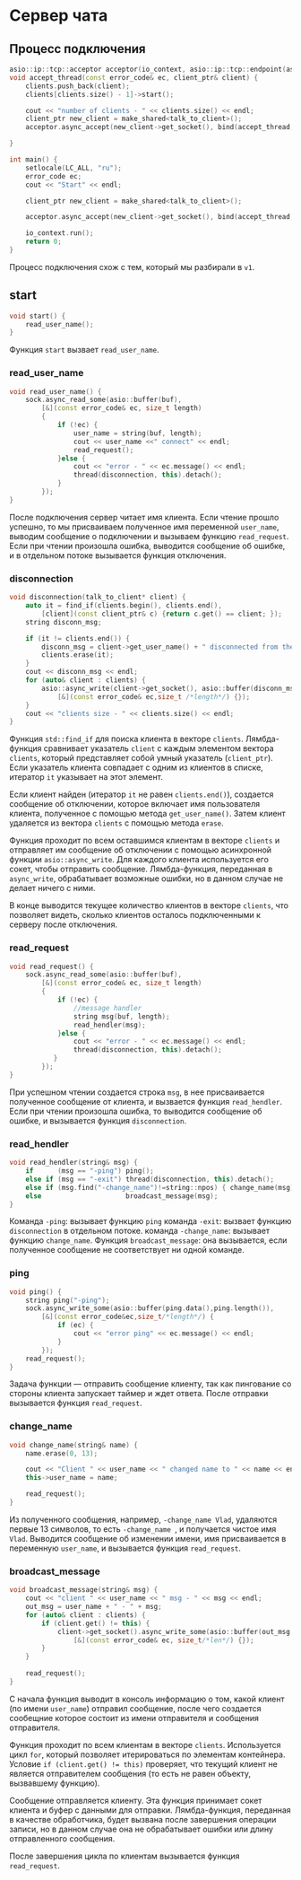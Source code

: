 # Сервер чата

## Процесс подключения 
```cpp
asio::ip::tcp::acceptor acceptor(io_context, asio::ip::tcp::endpoint(asio::ip::make_address_v4("127.0.0.1"), 8080));
void accept_thread(const error_code& ec, client_ptr& client) {
    clients.push_back(client);
    clients[clients.size() - 1]->start();

    cout << "number of clients - " << clients.size() << endl;
    client_ptr new_client = make_shared<talk_to_client>();
    acceptor.async_accept(new_client->get_socket(), bind(accept_thread, ec, new_client));

}

int main() {
    setlocale(LC_ALL, "ru");
    error_code ec;
    cout << "Start" << endl;

    client_ptr new_client = make_shared<talk_to_client>();

    acceptor.async_accept(new_client->get_socket(), bind(accept_thread, ec, new_client));

    io_context.run();
    return 0;
}
```
Процесс подключения схож с тем, который мы разбирали в `v1`.

## start
```cpp
void start() {
    read_user_name();
}
```
Функция `start` вызвает `read_user_name`.
### read_user_name
```cpp
void read_user_name() {
    sock.async_read_some(asio::buffer(buf),
        [&](const error_code& ec, size_t length)
        {
            if (!ec) {
                user_name = string(buf, length);
                cout << user_name <<" connect" << endl;
                read_request();
            }else {
                cout << "error - " << ec.message() << endl;
                thread(disconnection, this).detach();
            }
        });
}
```
После подключения сервер читает имя клиента. Если чтение прошло успешно, то мы присваиваем полученное имя переменной `user_name`, выводим сообщение о подключении и вызываем функцию `read_request`. Если при чтении произошла ошибка, выводится сообщение об ошибке, и в отдельном потоке вызывается функция отключения.

### disconnection
```cpp
void disconnection(talk_to_client* client) {
    auto it = find_if(clients.begin(), clients.end(),
        [client](const client_ptr& c) {return c.get() == client; });
    string disconn_msg;

    if (it != clients.end()) {
        disconn_msg = client->get_user_name() + " disconnected from the server";
        clients.erase(it);
    }
    cout << disconn_msg << endl;
    for (auto& client : clients) {
        asio::async_write(client->get_socket(), asio::buffer(disconn_msg.data(), disconn_msg.size()),
            [&](const error_code& ec,size_t /*length*/) {});
    }
    cout << "clients size - " << clients.size() << endl;
}
```
Функция `std::find_if` для поиска клиента в векторе `clients`. Лямбда-функция сравнивает указатель `client` с каждым элементом вектора `clients`, который представляет собой умный указатель (`client_ptr`). Если указатель клиента совпадает с одним из клиентов в списке, итератор `it` указывает на этот элемент.

Если клиент найден (итератор `it` не равен `clients.end()`), создается сообщение об отключении, которое включает имя пользователя клиента, полученное с помощью метода `get_user_name()`. Затем клиент удаляется из вектора `clients` с помощью метода `erase`.

Функция проходит по всем оставшимся клиентам в векторе `clients` и отправляет им сообщение об отключении с помощью асинхронной функции `asio::async_write`. Для каждого клиента используется его сокет, чтобы отправить сообщение. Лямбда-функция, переданная в `async_write`, обрабатывает возможные ошибки, но в данном случае не делает ничего с ними.

В конце выводится текущее количество клиентов в векторе `clients`, что позволяет видеть, сколько клиентов осталось подключенными к серверу после отключения.

### read_request
```cpp
void read_request() {
    sock.async_read_some(asio::buffer(buf),
        [&](const error_code& ec, size_t length)
        {
            if (!ec) {
                //message handler
                string msg(buf, length);
                read_hendler(msg);
            }else {
                cout << "error - " << ec.message() << endl;
                thread(disconnection, this).detach();
           }
        });
}
```
При успешном чтении создается строка `msg`, в нее присваивается полученное сообщение от клиента, и вызвается функция `read_hendler`.
Если при чтении произошла ошибка, то выводится сообщение об ошибке, и вызывается функция `disconnection`.

### read_hendler
```cpp
void read_hendler(string& msg) {
    if      (msg == "-ping") ping();
    else if (msg == "-exit") thread(disconnection, this).detach();
    else if (msg.find("-change_name")!=string::npos) { change_name(msg);  }
    else                     broadcast_message(msg);
}
```
Команда `-ping`: вызывает функцию `ping`
команда `-exit`: вызвает функцию `disconnection` в отдельном потоке.
команда `-change_name`: вызывает функцию `change_name`.
Функция `broadcast_message`: она вызывается, если полученное сообщение не соответствует ни одной команде.
### ping
```cpp
void ping() {
    string ping("-ping");
    sock.async_write_some(asio::buffer(ping.data(),ping.length()), 
        [&](const error_code&ec,size_t/*length*/) {
            if (ec) {
                cout << "error ping" << ec.message() << endl;
            }
        });
    read_request();
}
```
Задача функции — отправить сообщение клиенту, так как пингование со стороны клиента запускает таймер и ждет ответа. После отправки вызывается функция `read_request`.

### change_name
```cpp
void change_name(string& name) {
    name.erase(0, 13);

    cout << "Client " << user_name << " changed name to " << name << endl;
    this->user_name = name;

    read_request();
}
```
Из полученного сообщения, например, `-change_name Vlad`, удаляются первые 13 символов, то есть `-change_name `, и получается чистое имя `Vlad`. Выводится сообщение об изменении имени, имя присваивается в переменную `user_name`, и вызывается функция `read_request`.
### broadcast_message
```cpp
void broadcast_message(string& msg) {
    cout << "client " << user_name << " msg - " << msg << endl;
    out_msg = user_name + " - " + msg;
    for (auto& client : clients) {
        if (client.get() != this) {
            client->get_socket().async_write_some(asio::buffer(out_msg.data(), out_msg.length()),
                [&](const error_code& ec, size_t/*len*/) {});
        }
    }
        
    read_request();
}
```
С начала функция выводит в консоль информацию о том, какой клиент (по имени `user_name`) отправил сообщение, после чего создается сообещние которое состоит из имени отправителя и сообщения отправителя.

Функция проходит по всем клиентам в векторе `clients`. Используется цикл `for`, который позволяет итерироваться по элементам контейнера. Условие `if (client.get() != this)` проверяет, что текущий клиент не является отправителем сообщения (то есть не равен объекту, вызвавшему функцию).

Сообщение отправляется клиенту. Эта функция принимает сокет клиента и буфер с данными для отправки. Лямбда-функция, переданная в качестве обработчика, будет вызвана после завершения операции записи, но в данном случае она не обрабатывает ошибки или длину отправленного сообщения.

После завершения цикла по клиентам вызывается функция `read_request`. 
